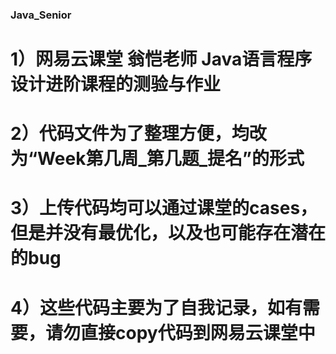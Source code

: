 ### Java_Senior
# 1）网易云课堂 翁恺老师 Java语言程序设计进阶课程的测验与作业
# 2）代码文件为了整理方便，均改为“Week第几周_第几题_提名”的形式
# 3）上传代码均可以通过课堂的cases，但是并没有最优化，以及也可能存在潜在的bug
# 4）这些代码主要为了自我记录，如有需要，请勿直接copy代码到网易云课堂中
